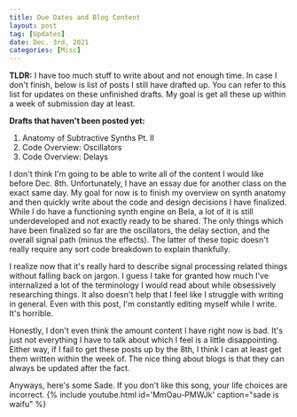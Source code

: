 ```yaml
---
title: Due Dates and Blog Content
layout: post
tag: [Updates]
date: Dec. 3rd, 2021
categories: [Misc]
---
```


**TLDR:** I have too much stuff to write about and not enough time. In case I don't finish, below is list of posts I still have drafted up. You can refer to this list for updates on these unfinished drafts. My goal is get all these up within a week of submission day at least.

**Drafts that haven't been posted yet:**
1. Anatomy of Subtractive Synths Pt. II
2. Code Overview: Oscillators
3. Code Overview: Delays

I don't think I'm going to be able to write all of the content I would like before Dec. 8th. Unfortunately, I have an essay due for another class on the exact same day. My goal for now is to finish my overview on synth anatomy and then quickly write about the code and design decisions I have finalized. While I do have a functioning synth engine on Bela, a lot of it is still underdeveloped and not exactly ready to be shared. The only things which have been finalized so far are the oscillators, the delay section, and the overall signal path (minus the effects). The latter of these topic doesn't really require any sort code breakdown to explain thankfully.

I realize now that it's really hard to describe signal processing related things without falling back on jargon. I guess I take for granted how much I've internalized a lot of the terminology I would read about while obsessively researching things. It also doesn't help that I feel like I struggle with writing in general. Even with this post, I'm constantly editing myself while I write. It's horrible.

Honestly, I don't even think the amount content I have right now is bad. It's just not everything I have to talk about which I feel is a little disappointing. Either way, if I fail to get these posts up by the 8th, I think I can at least get them written within the week of. The nice thing about blogs is that they can always be updated after the fact.

Anyways, here's some Sade. If you don't like this song, your life choices are incorrect.
{% include youtube.html id='MmOau-PMWJk' caption="sade is waifu" %}
